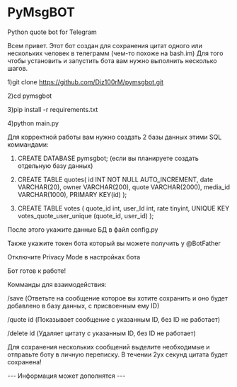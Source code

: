 # PyMsgBOT
Python quote bot for Telegram

Всем привет. Этот бот создан для сохранения цитат одного или нескольких человек в телеграмм (чем-то похоже на bash.im)
Для того чтобы установить и запустить бота вам нужно выполнить несколько шагов.




 1)git clone https://github.com/Diz100rM/pymsgbot.git

 2)cd pymsgbot

 3)pip install -r requirements.txt

 4)python main.py




Для корректной работы вам нужно создать 2 базы данных этими SQL коммандами:



 1) CREATE DATABASE pymsgbot;  (если вы планируете создать отдельную базу данных)

 2) CREATE TABLE quotes(
    id INT NOT NULL AUTO_INCREMENT,
    date VARCHAR(20),
    owner VARCHAR(200),
    quote VARCHAR(2000),
    media_id VARCHAR(1000),
    PRIMARY KEY(id)
);

 3) CREATE TABLE votes (
    quote_id int,
    user_Id int,
    rate tinyint,
    UNIQUE KEY votes_quote_user_unique (quote_id, user_id)
 );



После этого укажите данные БД в файл config.py

Также укажите токен бота который вы можете получить у @BotFather

Отключите Privacy Mode в настройках бота

Бот готов к работе!



Комманды для взаимодействия:

/save (Ответьте на сообщение которое вы хотите сохранить и оно будет добавлено в базу данных, с присвоенным ему ID)

/quote id (Показывает сообщение с указанным ID, без ID не работает)

/delete id (Удаляет цитату с указанным ID, без ID не работает)




Для сохранения нескольких сообщений выделите необходимые и отправьте боту в личную переписку. В течении 2ух секунд цитата будет сохранена!


--- Информация может дополнятся ---
